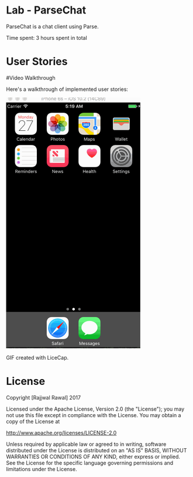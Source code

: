 # Lab - ParseChat

ParseChat is a chat client using Parse.

Time spent: 3 hours spent in total

# User Stories

#Video Walkthrough

Here's a walkthrough of implemented user stories:

<img src='parsechat.gif' />

GIF created with LiceCap.

#  License

Copyright [Rajjwal Rawal] 2017

Licensed under the Apache License, Version 2.0 (the "License"); you may not use this file except in compliance with the License. You may obtain a copy of the License at

http://www.apache.org/licenses/LICENSE-2.0

Unless required by applicable law or agreed to in writing, software distributed under the License is distributed on an "AS IS" BASIS, WITHOUT WARRANTIES OR CONDITIONS OF ANY KIND, either express or implied. See the License for the specific language governing permissions and limitations under the License.
